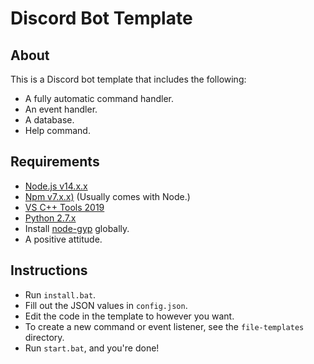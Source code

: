 # Discord Bot Template
## About
This is a Discord bot template that includes the following:
- A fully automatic command handler.
- An event handler.
- A database.
- Help command.
## Requirements
- [Node.js v14.x.x](https://nodejs.org/en/)
- [Npm v7.x.x)](https://www.npmjs.com/package/npm) (Usually comes with Node.)
- [VS C++ Tools 2019](https://visualstudio.microsoft.com/downloads/#vstool-2019-family)
- [Python 2.7.x](https://www.python.org/downloads/release/python-2718/)
- Install [node-gyp](https://www.npmjs.com/package/node-gyp) globally.
- A positive attitude.
## Instructions
- Run `install.bat`.
- Fill out the JSON values in `config.json`.
- Edit the code in the template to however you want.
- To create a new command or event listener, see the `file-templates` directory.
- Run `start.bat`, and you're done!
